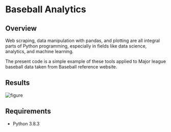 # Baseball Analytics

## Overview
Web scraping, data manipulation with pandas, and plotting are all integral parts of Python programming, especially in fields like data 
science, analytics, and machine learning.

The present code is a simple example of these tools applied to Major league baseball data taken from Baseball reference website.

## Results
![figure](https://github.com/user-attachments/assets/112456fc-5b73-444d-b4b7-0daa40c7daf2)



## Requirements

 * Python 3.8.3
